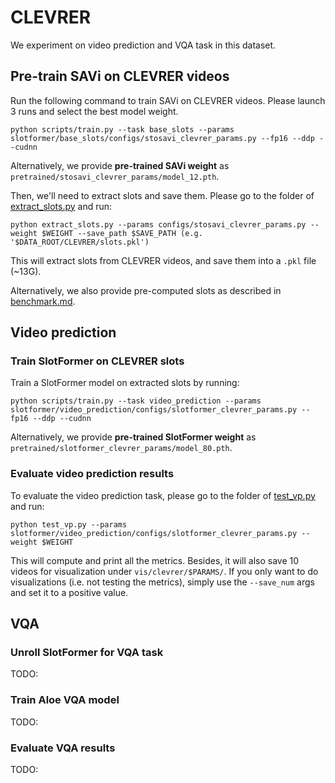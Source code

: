 # CLEVRER

We experiment on video prediction and VQA task in this dataset.

## Pre-train SAVi on CLEVRER videos

Run the following command to train SAVi on CLEVRER videos.
Please launch 3 runs and select the best model weight.

```
python scripts/train.py --task base_slots --params slotformer/base_slots/configs/stosavi_clevrer_params.py --fp16 --ddp --cudnn
```

Alternatively, we provide **pre-trained SAVi weight** as `pretrained/stosavi_clevrer_params/model_12.pth`.

Then, we'll need to extract slots and save them.
Please go to the folder of [extract_slots.py](../slotformer/base_slots/extract_slots.py) and run:

```
python extract_slots.py --params configs/stosavi_clevrer_params.py --weight $WEIGHT --save_path $SAVE_PATH (e.g. '$DATA_ROOT/CLEVRER/slots.pkl')
```

This will extract slots from CLEVRER videos, and save them into a `.pkl` file (~13G).

Alternatively, we also provide pre-computed slots as described in [benchmark.md](./benchmark.md).

## Video prediction

### Train SlotFormer on CLEVRER slots

Train a SlotFormer model on extracted slots by running:

```
python scripts/train.py --task video_prediction --params slotformer/video_prediction/configs/slotformer_clevrer_params.py --fp16 --ddp --cudnn
```

Alternatively, we provide **pre-trained SlotFormer weight** as `pretrained/slotformer_clevrer_params/model_80.pth`.

### Evaluate video prediction results

To evaluate the video prediction task, please go to the folder of [test_vp.py](../slotformer/video_prediction/test_vp.py) and run:

```
python test_vp.py --params slotformer/video_prediction/configs/slotformer_clevrer_params.py --weight $WEIGHT
```

This will compute and print all the metrics.
Besides, it will also save 10 videos for visualization under `vis/clevrer/$PARAMS/`.
If you only want to do visualizations (i.e. not testing the metrics), simply use the `--save_num` args and set it to a positive value.

## VQA

### Unroll SlotFormer for VQA task

TODO:

### Train Aloe VQA model

TODO:

### Evaluate VQA results

TODO:
